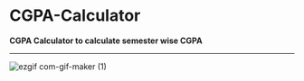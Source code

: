# CGPA-Calculator

**CGPA Calculator to calculate semester wise CGPA**

<hr>

![ezgif com-gif-maker (1)](https://user-images.githubusercontent.com/52861859/120078070-6e867180-c0cf-11eb-85e5-e11fba53e945.gif)
